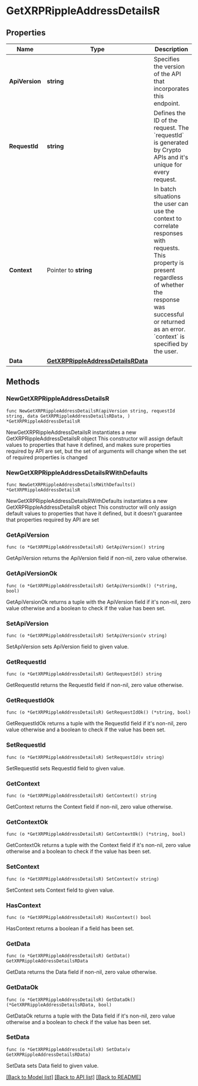 # GetXRPRippleAddressDetailsR

## Properties

Name | Type | Description | Notes
------------ | ------------- | ------------- | -------------
**ApiVersion** | **string** | Specifies the version of the API that incorporates this endpoint. | 
**RequestId** | **string** | Defines the ID of the request. The &#x60;requestId&#x60; is generated by Crypto APIs and it&#39;s unique for every request. | 
**Context** | Pointer to **string** | In batch situations the user can use the context to correlate responses with requests. This property is present regardless of whether the response was successful or returned as an error. &#x60;context&#x60; is specified by the user. | [optional] 
**Data** | [**GetXRPRippleAddressDetailsRData**](GetXRPRippleAddressDetailsRData.md) |  | 

## Methods

### NewGetXRPRippleAddressDetailsR

`func NewGetXRPRippleAddressDetailsR(apiVersion string, requestId string, data GetXRPRippleAddressDetailsRData, ) *GetXRPRippleAddressDetailsR`

NewGetXRPRippleAddressDetailsR instantiates a new GetXRPRippleAddressDetailsR object
This constructor will assign default values to properties that have it defined,
and makes sure properties required by API are set, but the set of arguments
will change when the set of required properties is changed

### NewGetXRPRippleAddressDetailsRWithDefaults

`func NewGetXRPRippleAddressDetailsRWithDefaults() *GetXRPRippleAddressDetailsR`

NewGetXRPRippleAddressDetailsRWithDefaults instantiates a new GetXRPRippleAddressDetailsR object
This constructor will only assign default values to properties that have it defined,
but it doesn't guarantee that properties required by API are set

### GetApiVersion

`func (o *GetXRPRippleAddressDetailsR) GetApiVersion() string`

GetApiVersion returns the ApiVersion field if non-nil, zero value otherwise.

### GetApiVersionOk

`func (o *GetXRPRippleAddressDetailsR) GetApiVersionOk() (*string, bool)`

GetApiVersionOk returns a tuple with the ApiVersion field if it's non-nil, zero value otherwise
and a boolean to check if the value has been set.

### SetApiVersion

`func (o *GetXRPRippleAddressDetailsR) SetApiVersion(v string)`

SetApiVersion sets ApiVersion field to given value.


### GetRequestId

`func (o *GetXRPRippleAddressDetailsR) GetRequestId() string`

GetRequestId returns the RequestId field if non-nil, zero value otherwise.

### GetRequestIdOk

`func (o *GetXRPRippleAddressDetailsR) GetRequestIdOk() (*string, bool)`

GetRequestIdOk returns a tuple with the RequestId field if it's non-nil, zero value otherwise
and a boolean to check if the value has been set.

### SetRequestId

`func (o *GetXRPRippleAddressDetailsR) SetRequestId(v string)`

SetRequestId sets RequestId field to given value.


### GetContext

`func (o *GetXRPRippleAddressDetailsR) GetContext() string`

GetContext returns the Context field if non-nil, zero value otherwise.

### GetContextOk

`func (o *GetXRPRippleAddressDetailsR) GetContextOk() (*string, bool)`

GetContextOk returns a tuple with the Context field if it's non-nil, zero value otherwise
and a boolean to check if the value has been set.

### SetContext

`func (o *GetXRPRippleAddressDetailsR) SetContext(v string)`

SetContext sets Context field to given value.

### HasContext

`func (o *GetXRPRippleAddressDetailsR) HasContext() bool`

HasContext returns a boolean if a field has been set.

### GetData

`func (o *GetXRPRippleAddressDetailsR) GetData() GetXRPRippleAddressDetailsRData`

GetData returns the Data field if non-nil, zero value otherwise.

### GetDataOk

`func (o *GetXRPRippleAddressDetailsR) GetDataOk() (*GetXRPRippleAddressDetailsRData, bool)`

GetDataOk returns a tuple with the Data field if it's non-nil, zero value otherwise
and a boolean to check if the value has been set.

### SetData

`func (o *GetXRPRippleAddressDetailsR) SetData(v GetXRPRippleAddressDetailsRData)`

SetData sets Data field to given value.



[[Back to Model list]](../README.md#documentation-for-models) [[Back to API list]](../README.md#documentation-for-api-endpoints) [[Back to README]](../README.md)


